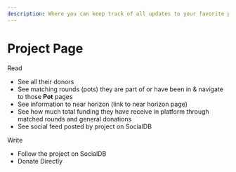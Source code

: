 ```yaml
---
description: Where you can keep track of all updates to your favorite project
---
```


# Project Page

Read

* See all their donors
* See matching rounds (pots) they are part of or have been in & navigate to those **Pot** pages
* See information to near horizon (link to near horizon page)
* See how much total funding they have receive in platform through matched rounds and general donations
* See social feed posted by project on SocialDB

Write

* Follow the project on SocialDB
* Donate Directly
